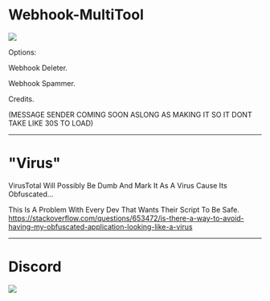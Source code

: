 # Webhook-MultiTool
<img src="https://cdn.discordapp.com/attachments/1012351170502733876/1012352702912659486/unknown.png" />

Options:

Webhook Deleter.

Webhook Spammer.

Credits.

(MESSAGE SENDER COMING SOON ASLONG AS MAKING IT SO IT DONT TAKE LIKE 30S TO LOAD)

----------
# "Virus"
VirusTotal Will Possibly Be Dumb And Mark It As A Virus Cause Its Obfuscated...

This Is A Problem With Every Dev That Wants Their Script To Be Safe.
https://stackoverflow.com/questions/653472/is-there-a-way-to-avoid-having-my-obfuscated-application-looking-like-a-virus

----------
# Discord

<img src="https://discord.c99.nl/widget/theme-1/909623557670187090.png" />
